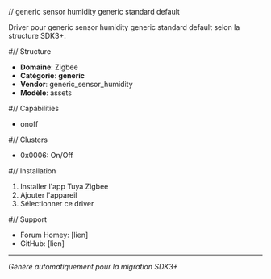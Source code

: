 // generic sensor humidity   generic   standard default

Driver pour generic sensor humidity   generic   standard default selon la structure SDK3+.

#// Structure
- **Domaine**: Zigbee
- **Catégorie**: __generic__
- **Vendor**: generic_sensor_humidity
- **Modèle**: assets

#// Capabilities
- onoff

#// Clusters
- 0x0006: On/Off

#// Installation
1. Installer l'app Tuya Zigbee
2. Ajouter l'appareil
3. Sélectionner ce driver

#// Support
- Forum Homey: [lien]
- GitHub: [lien]

---
*Généré automatiquement pour la migration SDK3+*